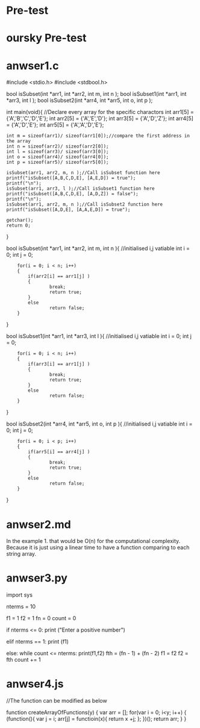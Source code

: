 # Pre-test
# oursky Pre-test
# anwser1.c
#include <stdio.h>
#include <stdbool.h>

bool isSubset(int *arr1, int *arr2, int m, int n );
bool isSubset1(int *arr1, int *arr3, int l );
bool isSubset2(int *arr4, int *arr5, int o, int p );

int main(void){
	//Declare every array for the specific charactors
	int arr1[5] = {'A','B','C','D','E'};
	int arr2[5] = {'A','E','D'};
	int arr3[5] = {'A','D','Z'};
	int arr4[5] = {'A','D','E'};
	int arr5[5] = {'A','A','D','E'};
	
	int m = sizeof(arr1)/ sizeof(arr1[0]);//compare the first address in the array	
	int n = sizeof(arr2)/ sizeof(arr2[0]);
	int l = sizeof(arr3)/ sizeof(arr3[0]);
	int o = sizeof(arr4)/ sizeof(arr4[0]);
	int p = sizeof(arr5)/ sizeof(arr5[0]);
	
	isSubset(arr1, arr2, m, n );//Call isSubset function here
	printf("isSubset([A,B,C,D,E], [A,E,D]) = true");
	printf("\n");
	isSubset(arr1, arr3, l );//Call isSubset1 function here
	printf("isSubset([A,B,C,D,E], [A,D,Z]) = false");
	printf("\n");
	isSubset(arr1, arr2, m, n );//Call isSubset2 function here
	printf("isSubset([A,D,E], [A,A,E,D]) = true");
	
	getchar();
	return 0;
}
	

bool isSubset(int *arr1, int *arr2, int m, int n ){
	//initialised i,j vatiable
		int i = 0;
		int j = 0;
		
		for(i = 0; i < n; i++)
		{
			if(arr2[i] == arr1[j] )
			{
					break;
					return true;
			}
			else
					return false;
		}
}

bool isSubset1(int *arr1, int *arr3, int l ){
	//initialised i,j vatiable
		int i = 0;
		int j = 0;
		
		for(i = 0; i < n; i++)
		{
			if(arr3[i] == arr1[j] )
			{
					break;
					return true;
			}
			else
					return false;
		}
}

bool isSubset2(int *arr4, int *arr5, int o, int p ){
	//initialised i,j vatiable
		int i = 0;
		int j = 0;
		
		for(i = 0; i < p; i++)
		{
			if(arr5[i] == arr4[j] )
			{
					break;
					return true;
			}
			else
					return false;
		}
}


# anwser2.md
In the example 1. that would be O(n) for the computational complexity.
Because it is just using a linear time to have a function comparing to each string array.


# anwser3.py
import sys

nterms = 10

f1 = 1
f2 = 1
fn = 0
count = 0

if nterms <= 0:
	print ("Enter a positive number")
	
elif nterms == 1:
	print (f1)
	
else:
	while count <= nterms:
		print(f1,f2)
		fth = (fn - 1) + (fn - 2)
		f1 = f2
		f2 = fth
		count += 1
    
# anwser4.js
//The function can be modified as below

function createArrayOfFunctions(y) {
var arr = [];
for(var i = 0; i<y; i++) {
(function(){ 
	var j = i;
	arr[j] = functioin(x){
		return x +j; 
		};
	})();
	return arr;
	}
}
